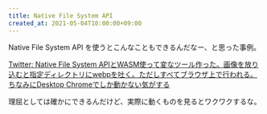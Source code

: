 ```yaml
---
title: Native File System API
created_at: 2021-05-04T10:00:00+09:00
---
```


Native File System API を使うとこんなこともできるんだなー、と思った事例。

[Twitter: Native File System APIとWASM使って変なツール作った。画像を放り込むと指定ディレクトリにwebpを吐く。ただしすべてブラウザ上で行われる。ちなみにDesktop Chromeでしか動かない気がする](https://twitter.com/hashedrock/status/1378030337385660423)

理屈としては確かにできるんだけど、実際に動くものを見るとワクワクするな。